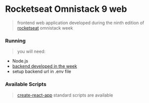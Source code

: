 # Rocketseat Omnistack 9 **web**
> frontend web application developed during the ninth edition of [rocketseat](//rocketseat.com.br) omnistack week

### Running

> you will need: 
- Node.js
- [backend developed in the week](//github.com/wesauis/aircnc-backend)
- setup backend url in .env file
    
### Available Scripts
> [create-react-app](https://github.com/facebook/create-react-app) standard scripts are available
